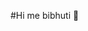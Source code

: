 #Hi me bibhuti 👋

<!--
**Bibhuti1881/Bibhuti1881** is a ✨ _special_ ✨ repository because its `README.md` (this file) appears on your GitHub profile.

Here are some ideas to get you started:

- 🔭 I’m currently studying kalinga institude of industrial technolog..
- 🌱 I’m currently learning c++.....

-->
